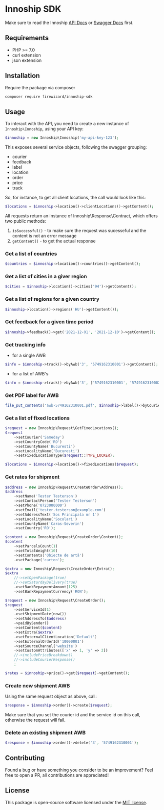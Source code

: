 # Innoship SDK
Make sure to read the Innoship [API Docs](https://docs.innoship.io/innoship) or [Swagger Docs](https://api.innoship.com/index.html) first.

## Requirements
* PHP >= 7.0
* curl extension
* json extension

## Installation
Require the package via composer
```bash
composer require firewizard/innoship-sdk
```

## Usage
To interact with the API, you need to create a new instance of `Innoship\Innoship`, using your API key:
```php
$innoship = new Innoship\Innoship('my-api-key-123');
```

This exposes several service objects, following the swagger grouping:
* courier
* feedback
* label
* location
* order
* price
* track

So, for instance, to get all client locations, the call would look like this: 
```php
$locations = $innoship->location()->clientLocations()->getContent();
```

All requests return an instance of Innoship\Response\Contract, which offers two public methods:
1. `isSuccessful()` - to make sure the request was sucesseful and the content is not an error message
2. `getContent()` - to get the actual response 


### Get a list of countries
```php
$countries = $innoship->location()->countries()->getContent();
```

### Get a list of cities in a giver region
```php
$cities = $innoship->location()->cities('94')->getContent();
```

### Get a list of regions for a given country
```php
$innoship->location()->regions('HU')->getContent());
```

### Get feedback for a given time period
```php
$innoship->feedback()->get('2021-12-01', '2021-12-10')->getContent();
```

### Get tracking info
* for a single AWB
```php
$info = $innoship->track()->byAwb('3', '5749162310001')->getContent();
```

* for a list of AWB's
```php
$info = $innoship->track()->byAwb('3', ['5749162310001', '5749162310002'])->getContent();
```

### Get PDF label for AWB
```php
file_put_contents('awb-5749162310001.pdf', $innoship->label()->byCourierAwb('3', '5749162310001')->getContent();
```

### Get a list of fixed locations
```php
$request = new Innoship\Request\GetFixedLocations();
$request
    ->setCourier('Sameday')
    ->setCountryCode('RO')
    ->setCountyName('Bucuresti')
    ->setLocalityName('Bucuresti')
    ->setFixedLocationType($request::TYPE_LOCKER);

$locations = $innoship->location()->fixedLocations($request);
```

### Get rates for shipment
```php
$address = new Innoship\Request\CreateOrder\Address();
$address
    ->setName('Tester Testerson')
    ->setContactPerson('Tester Testerson')
    ->setPhone('0723000000')
    ->setEmail('tester.testerson@example.com')
    ->setAddressText('Sos Principala nr 1')
    ->setLocalityName('Socolari')
    ->setCountyName('Caras-Severin')
    ->setCountry('RO');

$content = new Innoship\Request\CreateOrder\Content();
$content
    ->setParcelsCount(1)
    ->setTotalWeight(10)
    ->setContents('Obiecte de artă')
    ->setPackage('carton');

$extra = new Innoship\Request\CreateOrder\Extra();
$extra
    //->setOpenPackage(true)
    //->setSaturdayDelivery(true)
    ->setBankRepaymentAmount(125)
    ->setBankRepaymentCurrency('RON');

$request = new Innoship\Request\CreateOrder();
$request
    ->setServiceId(1)
    ->setShipmentDate(now())
    ->setAddressTo($address)
    ->paidBySender()
    ->setContent($content)
    ->setExtra($extra)
    ->setExternalClientLocation('Default')
    ->setExternalOrderId('10000001')
    ->setSourceChannel('website')
    ->setCustomAttributes(['x' => 1, 'y' => 2])
    //->includePriceBreakdown()
    //->includeCourierResponse()
    ;

$rates = $innoship->price()->get($request)->getContent();
```

### Create new shipment AWB
Using the same request object as above, call: 
```php
$response = $innoship->order()->create($request);
```

Make sure that you set the courier id and the service id on this call, otherwise the request will fail.

### Delete an existing shipment AWB
```php
$response = $innoship->order()->delete('3', '5749162310001');
```

## Contributing
Found a bug or have something you consider to be an improvement? Feel free to open a PR, all contributions are appreciated!

## License
This package is open-source software licensed under the [MIT license](./LICENSE).
